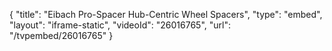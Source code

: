 {
    "title": "Eibach Pro-Spacer Hub-Centric Wheel Spacers",
    "type": "embed",
    "layout": "iframe-static",
    "videoId": "26016765",
    "url": "\/tvpembed\/26016765"
}